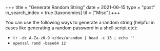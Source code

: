 +++
title = "Generate Random String"
date = 2021-06-15
type = "post"
in_search_index = true
[taxonomies]
til = ["Misc"]
+++

You can use the following ways to generate a random string (helpful in cases like generating a random password in a shell script etc):

- `tr -dc A-Za-z0-9 </dev/urandom | head -c 13 ; echo ''`
- `openssl rand -base64 12`
